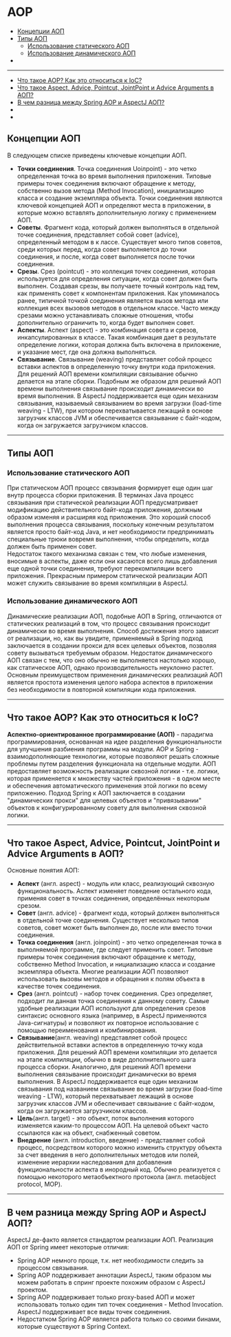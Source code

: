 # AOP

- [Концепции АОП](#Концепции-АОП)
- [Типы АОП](#Типы-АОП)
    - [Использование статического АОП](#Использование-статического-АОП)
    - [Использование динамического АОП](#Использование-динамического-АОП)
- [](#)
---
- [Что такое AOP? Как это относиться к IoC?](#Что-такое-AOP?-Как-это-относиться-к-IoC?)
- [Что такое Aspect, Advice, Pointcut, JointPoint и Advice Arguments в АОП?](#Что-такое-Aspect,-Advice,-Pointcut,-JointPoint-и-Advice-Arguments-в-АОП?)
- [В чем разница между Spring AOP и AspectJ АОП?](#В-чем-разница-между-Spring-AOP-и-AspectJ-АОП?)
- [](#)
- [](#)


## Концепции АОП
В следующем списке приведены ключевые концепции АОП.   
- __Точки соединения__. Точка соединения Uoiлpoint) - это четко определенная точка во время выполнения 
    приложения. Типовые примеры точек соединения включают обращение к методу, собственно вызов 
    метода (Method Invocation), инициализацию класса и создание экземпляра объекта. Точки соединения 
    являются ключевой концепцией АОП и определяют места в приложении, в которые можно вставлять 
    дополнительную логику с применением АОП.
- __Советы__. Фрагмент кода, который должен выполняться в отдельной точке соединения, представляет 
    собой совет (advice), определенный методом в к лассе. Существует много типов советов, среди 
    которых перед, когда совет выполняется до точки соединения, и после, когда совет выполняется 
    после точки соединения.
- __Срезы__. Срез (pointcut) - это коллекция точек соединения, которая используется для определения 
    ситуации, когда совет должен быть выполнен. Создавая срезы, вы получаете точный контроль над тем, 
    как применять совет к компонентам приложения. Как упоминалось ранее, типичной точкой соединения
    является вызов метода или коллекция всех вызовов методов в отдельном классе. Часто между срезами 
    можно устанавливать сложные отношения, чтобы дополнительно ограничить то, когда будет выполнен совет.
- __Аспекты__. Аспект (aspect) - это комбинация совета и срезов, инкапсулированных в классе. Такая 
    комбинация дает в результате определение логики, которая должна быть включена в приложение, и 
    указание мест, где она должна выполняться.
- __Связывание__. Связывание (weaving) представляет собой процесс вставки аспектов в определенную точку 
    внутри кода приложения. Для решений АОП времени компиляции связывание обычно делается на этапе сборки. 
    Подобным же образом для решений АОП времени выполнения связывание происходит динамически во время 
    выполнения. В AspectJ поддерживается еще один механизм связывания, называемый связыванием во время 
    загрузки (load-time weaving - LTW), при котором перехватывается лежащий в основе загрузчик классов 
    JVM и обеспечивается связывание с байт-кодом, когда он загружается загрузчиком классов.

---

## Типы АОП
### Использование статического АОП
При статическом АОП процесс связывания формирует еще один шаг внутр процесса сборки приложения. В терминах 
Java процесс связывания при статической реализации АОП предусматривает модификацию действительного байт-кода 
приложения, должным образом изменяя и расширяя код приложения. Это хороший способ выполнения процесса 
связывания, поскольку конечным результатом является просто байт-код Java, и нет необходимости предпринимать 
специальные трюки вовремя выполнения, чтобы определить, когда должен быть применен совет.     
Недостаток такого механизма связан с тем, что любые изменения, вносимые в аспекты, даже если они касаются 
всего лишь добавления еще одной точки соединения, требуют перекомпиляции всего приложения. Прекрасным 
примером статической реализации АОП может служить связывание во время компиляции в AspectJ.

### Использование динамического АОП
Динамические реализации АОП, подобные АОП в Spring, отличаются от статических реализаций в том, что процесс 
связывания происходит динамически во время выполнения. Способ достижения этого зависит от реализации, 
но, как вы увидите, применяемый в Spring подход заключается в создании прокси для всех целевых объектов, 
позволяя совету вызываться требуемым образом. Недостаток динамического АОП связан с тем, что оно обычно 
не выполняется настолько хорошо, как статическое АОП, однако производительность неуклонно растет. 
Основным преимуществом применения динамических реализаций АОП является простота изменения целого
набора аспектов в приложении без необходимости в повторной компиляции кода приложения.

---

## Что такое AOP? Как это относиться к IoC?
__Аспектно-ориентированное программирование (АОП)__ - парадигма программирования, основанная на идее разделения 
функциональности для улучшения разбиения программы на модули. AOP и Spring - взаимодополняющие технологии, которые 
позволяют решать сложные проблемы путем разделения функционала на отдельные модули. АОП предоставляет возможность 
реализации сквозной логики - т.е. логики, которая применяется к множеству частей приложения - в одном месте и 
обеспечения автоматического применения этой логики по всему приложению. Подход Spring к АОП заключается в создании 
"динамических прокси" для целевых объектов и "привязывании" объектов к конфигурированному совету для выполнения 
сквозной логики.

---

## Что такое Aspect, Advice, Pointcut, JointPoint и Advice Arguments в АОП?
Основные понятия АОП:
- __Аспект__ (англ. aspect) - модуль или класс, реализующий сквозную функциональность. Аспект изменяет поведение 
    остального кода, применяя совет в точках соединения, определённых некоторым срезом.
- __Совет__ (англ. advice) - фрагмент кода, который должен выполняться в отдельной точке соединения. Существует 
    несколько типов советов, совет может быть выполнен до, после или вместо точки соединения.
- __Точка соединения__ (англ. joinpoint) - это четко определенная точка в выполняемой программе, где следует 
    применить совет. Типовые примеры точек соединения включают обращение к методу, собственно Method Invocation, и
    нициализацию класса и создание экземпляра объекта. Многие реализации АОП позволяют использовать вызовы методов 
    и обращения к полям объекта в качестве точек соединения.
- __Срез__ (англ. pointcut) - набор точек соединения. Срез определяет, подходит ли данная точка соединения к данному 
    совету. Самые удобные реализации АОП используют для определения срезов синтаксис основного языка (например, в 
    AspectJ применяются Java-сигнатуры) и позволяют их повторное использование с помощью переименования и комбинирования.
- __Связывание__(англ. weaving) представляет собой процесс действительной вставки аспектов в определенную точку 
    кода приложения. Для решений АОП времени компиляции это делается на этапе компиляции, обычно в виде 
    дополнительного шага процесса сборки. Аналогично, для решений АОП времени выполнения связывание происходит 
    динамически во время выполнения. В AspectJ поддерживается еще один механизм связывания под названием связывание 
    во время загрузки (load-time weaving - LTW), который перехватывает лежащий в основе загрузчик классов JVM и 
    обеспечивает связывание с байт-кодом, когда он загружается загрузчиком классов.
- __Цель__(англ. target) - это объект, поток выполнения которого изменяется каким-то процессом АОП. На целевой 
    объект часто ссылаются как на объект, снабженный советом.
- __Внедрение__ (англ. introduction, введение) - представляет собой процесс, посредством которого можно изменить 
    структуру объекта за счет введения в него дополнительных методов или полей, изменение иерархии наследования 
    для добавления функциональности аспекта в инородный код. Обычно реализуется с помощью некоторого метаобъектного 
    протокола (англ. metaobject protocol, MOP).
    
---
    
## В чем разница между Spring AOP и AspectJ АОП?
AspectJ де-факто является стандартом реализации АОП. Реализация АОП от Spring имеет некоторые отличия:
- Spring AOP немного проще, т.к. нет необходимости следить за процессом связывания.
- Spring AOP поддерживает аннотации AspectJ, таким образом мы можем работать в спринг проекте похожим образом с 
    AspectJ проектом.
- Spring AOP поддерживает только proxy-based АОП и может использовать только один тип точек соединения - Method 
    Invocation. AspectJ поддерживает все виды точек соединения.
- Недостатком Spring AOP является работа только со своими бинами, которые существуют в Spring Context.